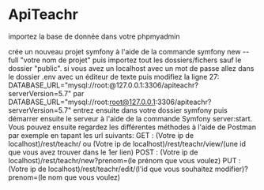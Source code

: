 # ApiTeachr
importez la base de donnée dans votre phpmyadmin

crée un nouveau projet symfony à l'aide de la commande symfony new --full "votre nom de projet" puis importez tout les dossiers/fichers sauf le dossier "public".
si vous avez un localhost avec un mot de passe allez dans le dossier .env avec un éditeur de texte puis modifiez la ligne 27:
DATABASE_URL="mysql://root:@127.0.0.1:3306/apiteachr?serverVersion=5.7" par DATABASE_URL="mysql://root:root@127.0.0.1:3306/apiteachr?serverVersion=5.7"
entrez ensuite dans votre dossier symfony puis démarrer ensuite le serveur à l'aide de la commande Symfony server:start.
Vous pouvez ensuite regardez les différentes méthodes à l'aide de Postman par exemple en tapant les url suivants:
GET : (Votre ip de localhost)/rest/teachr/ ou  (Votre ip de localhost)/rest/teachr/view/(une id que vous avez trouver dans le 1er lien)
POST : (Votre ip de localhost)/rest/teachr/new?prenom=(le prénom que vous voulez)
PUT : (Votre ip de localhost)/rest/teachr/edit/(l'id que vous souhaitez modifier)?prenom=(le nom que vous voulez)
